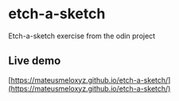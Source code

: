 # etch-a-sketch
Etch-a-sketch exercise from the odin project

## Live demo

[https://mateusmeloxyz.github.io/etch-a-sketch/](https://mateusmeloxyz.github.io/etch-a-sketch/)
